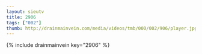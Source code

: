 ```yaml
--- 
layout: sieutv
title: 2906
tags: ["002"]
thumb: http://drainmainvein.com/media/videos/tmb/000/002/906/player.jpg
---
```

{% include drainmainvein key="2906" %} 
